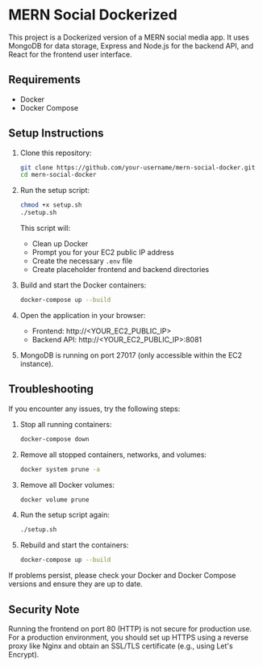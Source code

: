 # MERN Social Dockerized

This project is a Dockerized version of a MERN social media app. It uses MongoDB for data storage, Express and Node.js for the backend API, and React for the frontend user interface.

## Requirements

- Docker
- Docker Compose

## Setup Instructions

1. Clone this repository:
   ```bash
   git clone https://github.com/your-username/mern-social-docker.git
   cd mern-social-docker
   ```

2. Run the setup script:
   ```bash
   chmod +x setup.sh
   ./setup.sh
   ```
   This script will:
   - Clean up Docker
   - Prompt you for your EC2 public IP address
   - Create the necessary `.env` file
   - Create placeholder frontend and backend directories

3. Build and start the Docker containers:
   ```bash
   docker-compose up --build
   ```

4. Open the application in your browser:
   - Frontend: http://<YOUR_EC2_PUBLIC_IP>
   - Backend API: http://<YOUR_EC2_PUBLIC_IP>:8081

5. MongoDB is running on port 27017 (only accessible within the EC2 instance).

## Troubleshooting

If you encounter any issues, try the following steps:

1. Stop all running containers:
   ```bash
   docker-compose down
   ```

2. Remove all stopped containers, networks, and volumes:
   ```bash
   docker system prune -a
   ```

3. Remove all Docker volumes:
   ```bash
   docker volume prune
   ```

4. Run the setup script again:
   ```bash
   ./setup.sh
   ```

5. Rebuild and start the containers:
   ```bash
   docker-compose up --build
   ```

If problems persist, please check your Docker and Docker Compose versions and ensure they are up to date.

## Security Note

Running the frontend on port 80 (HTTP) is not secure for production use. For a production environment, you should set up HTTPS using a reverse proxy like Nginx and obtain an SSL/TLS certificate (e.g., using Let's Encrypt).
